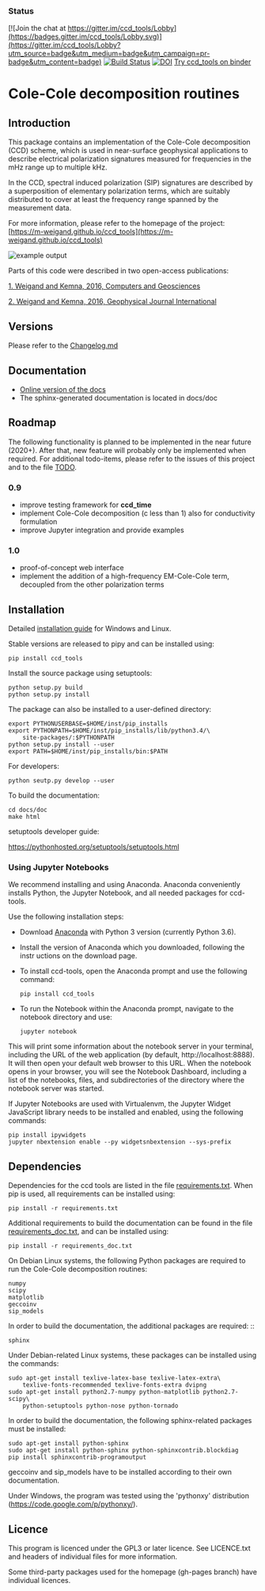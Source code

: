 ### Status

[![Join the chat at https://gitter.im/ccd_tools/Lobby](https://badges.gitter.im/ccd_tools/Lobby.svg)](https://gitter.im/ccd_tools/Lobby?utm_source=badge&utm_medium=badge&utm_campaign=pr-badge&utm_content=badge)
[![Build Status](https://travis-ci.org/m-weigand/ccd_tools.svg?branch=master)](https://travis-ci.org/m-weigand/ccd_tools)
[![DOI](https://zenodo.org/badge/68698547.svg)](https://zenodo.org/badge/latestdoi/68698547)
[Try ccd_tools on binder](https://mybinder.org/v2/gh/m-weigand/try-ccd-tools/master?filepath=ccd_test.ipynb)

Cole-Cole decomposition routines
================================

## Introduction

This package contains an implementation of the Cole-Cole decomposition (CCD)
scheme, which is used in near-surface geophysical applications to describe
electrical polarization signatures measured for frequencies in the mHz range up
to multiple kHz.

In the CCD, spectral induced polarization (SIP) signatures are described by a
superposition of elementary polarization terms, which are suitably distributed
to cover at least the frequency range spanned by the measurement data.

For more information, please refer to the homepage of the project:
[https://m-weigand.github.io/ccd_tools](https://m-weigand.github.io/ccd_tools)

![example output](docs/example_for_readme/results_3/plot_spec_000_iteration0004.png)

Parts of this code were described in two open-access publications:

[1. Weigand and Kemna, 2016, Computers and Geosciences](http://www.sciencedirect.com/science/article/pii/S0098300415300625)

[2. Weigand and Kemna, 2016, Geophysical Journal International](http://gji.oxfordjournals.org/content/205/3/1414)

## Versions

Please refer to the [Changelog.md](Changelog.md)

## Documentation

 * [Online version of the docs](https://m-weigand.github.io/ccd_tools/doc_ccd/introduction.html)
 * The sphinx-generated documentation is located in docs/doc

## Roadmap

The following functionality is planned to be implemented in the near future
(2020+). After that, new feature will probably only be implemented when
required. For additional todo-items, please refer to the issues of this project
and to the file [TODO](TODO).

### 0.9

* improve testing framework for **ccd_time**
* implement Cole-Cole decomposition (c less than 1) also for conductivity
  formulation
* improve Jupyter integration and provide examples

### 1.0

* proof-of-concept web interface
* implement the addition of a high-frequency EM-Cole-Cole term, decoupled from
  the other polarization terms

## Installation

Detailed [installation guide](https://m-weigand.github.io/ccd_tools/doc_ccd/installation.html)
for Windows and Linux.

Stable versions are released to pipy and can be installed using:

	pip install ccd_tools

Install the source package using setuptools:

    python setup.py build
    python setup.py install

The package can also be installed to a user-defined directory:

    export PYTHONUSERBASE=$HOME/inst/pip_installs
    export PYTHONPATH=$HOME/inst/pip_installs/lib/python3.4/\
        site-packages/:$PYTHONPATH
    python setup.py install --user
    export PATH=$HOME/inst/pip_installs/bin:$PATH


For developers:

    python seutp.py develop --user

To build the documentation:

    cd docs/doc
    make html

setuptools developer guide:

https://pythonhosted.org/setuptools/setuptools.html

### Using Jupyter Notebooks

We recommend installing and using Anaconda. Anaconda conveniently installs
Python, the Jupyter Notebook, and all needed packages for ccd-tools.

Use the following installation steps:

* Download [Anaconda](https://www.anaconda.com/download/#linux) with Python
3 version (currently Python 3.6).

* Install the version of Anaconda which you downloaded, following the instr
uctions on the download page.

* To install ccd-tools, open the Anaconda prompt and use the following command:


    `pip install ccd_tools`

* To run the Notebook within the Anaconda prompt, navigate to the notebook directory and use:

    `jupyter notebook`

This will print some information about the notebook server in your terminal,
including the URL of the web application (by default, http://localhost:8888).
It will then open your default web browser to this URL.
When the notebook opens in your browser, you will see the Notebook Dashboard,
including a list of the notebooks, files, and subdirectories of the directory
where the notebook server was started.

If Jupyter Notebooks are used with Virtualenvm, the Jupyter Widget JavaScript
library needs to be installed and enabled, using the following commands:

    pip install ipywidgets
    jupyter nbextension enable --py widgetsnbextension --sys-prefix

## Dependencies

Dependencies for the ccd tools are listed in the file
[requirements.txt](requirements.txt). When pip is used, all requirements can be
installed using:

	pip install -r requirements.txt

Additional requirements to build the documentation can be found in the file
[requirements_doc.txt](requirements_doc.txt), and can be installed using:

	pip install -r requirements_doc.txt

On Debian Linux systems, the following Python packages are required to run the
Cole-Cole decomposition routines:

	numpy
	scipy
	matplotlib
	geccoinv
	sip_models

In order to build the documentation, the additional packages are required: ::

	sphinx

Under Debian-related Linux systems, these packages can be installed using the
commands:

    sudo apt-get install texlive-latex-base texlive-latex-extra\
        texlive-fonts-recommended texlive-fonts-extra dvipng
    sudo apt-get install python2.7-numpy python-matplotlib python2.7-scipy\
        python-setuptools python-nose python-tornado

In order to build the documentation, the following sphinx-related packages must
be installed:

    sudo apt-get install python-sphinx
    sudo apt-get install python-sphinx python-sphinxcontrib.blockdiag
    pip install sphinxcontrib-programoutput


geccoinv and sip_models have to be installed according to their own documentation.

Under Windows, the program was tested using the 'pythonxy' distribution
(https://code.google.com/p/pythonxy/).

## Licence

This program is licenced under the GPL3 or later licence. See LICENCE.txt and
headers of individual files for more information.

Some third-party packages used for the homepage (gh-pages branch) have
individual licences.
